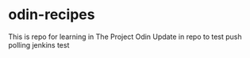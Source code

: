 # odin-recipes

This is repo for learning in The Project Odin
Update in repo to test push polling jenkins
test
